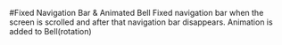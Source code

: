  #Fixed Navigation Bar & Animated Bell
Fixed navigation bar when the screen is scrolled and after that navigation bar disappears.
Animation is added to Bell(rotation)
